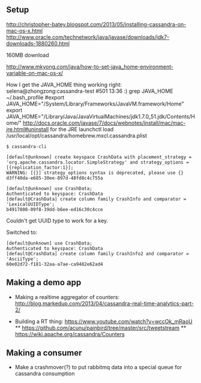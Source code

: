 
Setup
-----

http://christopher-batey.blogspot.com/2013/05/installing-cassandra-on-mac-os-x.html
http://www.oracle.com/technetwork/java/javase/downloads/jdk7-downloads-1880260.html

160MB download

http://www.mkyong.com/java/how-to-set-java_home-environment-variable-on-mac-os-x/

How I get the JAVA_HOME thing working right:
    selena@zhongzong:cassandra-test #501 13:36 :) grep JAVA_HOME ~/.bash_profile
    #export JAVA_HOME="/System/Library/Frameworks/JavaVM.framework/Home"
    export JAVA_HOME="/Library/Java/JavaVirtualMachines/jdk1.7.0_51.jdk/Contents/Home/"
http://docs.oracle.com/javase/7/docs/webnotes/install/mac/mac-jre.html#uninstall
for the JRE
launchctl load /usr/local/opt/cassandra/homebrew.mxcl.cassandra.plist 


    $ cassandra-cli

    [default@unknown] create keyspace CrashData with placement_strategy = 'org.apache.cassandra.locator.SimpleStrategy' and strategy_options = [{replication_factor:1}];
    WARNING: [{}] strategy_options syntax is deprecated, please use {}
    d3ff40da-e685-30ee-897d-48fd8c4c755a

    [default@unknown] use CrashData;
    Authenticated to keyspace: CrashData
    [default@CrashData] create column family CrashInfo and comparator = 'LexicalUUIDType';
    b4917808-09f8-39dd-b6ee-ed16c30c4cce



Couldn't get UUID type to work for a key.

Switched to:

    [default@unknown] use CrashData;
    Authenticated to keyspace: CrashData
    [default@CrashData] create column family CrashInfo2 and comparator = 'AsciiType';
    60e02d72-f181-32aa-a7ae-ca9482e62ad4


Making a demo app
-----------------
* Making a realtime aggregator of counters: http://blog.markedup.com/2013/04/cassandra-real-time-analytics-part-2/

* Building a RT thing: https://www.youtube.com/watch?v=wccOk_mRaoU
** https://github.com/acunu/painbird/tree/master/src/tweetstream
** https://wiki.apache.org/cassandra/Counters


Making a consumer
-----------------

* Make a crashmover(?) to put rabbitmq data into a special queue for cassandra consumption





